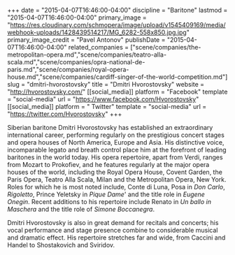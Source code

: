 +++
date = "2015-04-07T16:46:00-04:00"
discipline = "Baritone"
lastmod = "2015-04-07T16:46:00-04:00"
primary_image = "https://res.cloudinary.com/schmopera/image/upload/v1545409169/media/webhook-uploads/1428439514217/MG_6282-558x850.jpg.jpg"
primary_image_credit = "Pavel Antonov"
publishDate = "2015-04-07T16:46:00-04:00"
related_companies = ["scene/companies/the-metropolitan-opera.md","scene/companies/teatro-alla-scala.md","scene/companies/opra-national-de-paris.md","scene/companies/royal-opera-house.md","scene/companies/cardiff-singer-of-the-world-competition.md"]
slug = "dmitri-hvorostovsky"
title = "Dmitri Hvorostovsky"
website = "http://hvorostovsky.com/"
[[social_media]]
platform = "Facebook"
template = "social-media"
url = "https://www.facebook.com/Hvorostovsky"
[[social_media]]
platform = " Twitter"
template = "social-media"
url = "https://twitter.com/Hvorostovsky"
+++

<p>
	Siberian baritone Dmitri Hvorostovsky has established an extraordinary international career, performing regularly on the prestigious concert stages and opera houses of North America, Europe and Asia. His distinctive voice, incomparable legato and breath control place him at the forefront of leading baritones in the world today. His opera repertoire, apart from Verdi, ranges from Mozart to Prokofiev, and he features regularly at the major opera houses of the world, including the Royal Opera House, Covent Garden, the Paris Opera, Teatro Alla Scala, Milan and the Metropolitan Opera, New York. Roles for which he is most noted include, Conte di Luna, Posa in <em>Don Carlo</em>, <em>Rigoletto</em>, Prince Yeletsky in <em>Pique Dame</em>' and the title role in <em>Eugene Onegin</em>. Recent additions to his repertoire include Renato in <em>Un ballo in Maschera</em> and the title role of <em>Simone Boccanegra</em>.
</p>
<p>
	Dmitri Hvorostovsky is also in great demand for recitals and concerts; his vocal performance and stage presence combine to considerable musical and dramatic effect. His repertoire stretches far and wide, from Caccini and Handel to Shostakovich and Sviridov.
</p>
